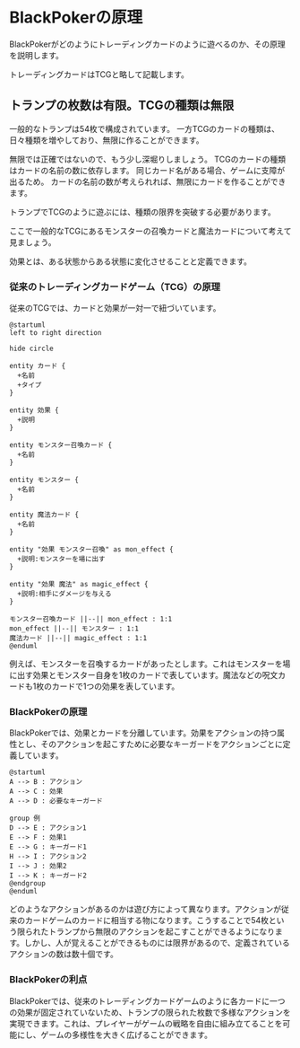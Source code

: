 # BlackPokerの原理

BlackPokerがどのようにトレーディングカードのように遊べるのか、その原理を説明します。

トレーディングカードはTCGと略して記載します。



## トランプの枚数は有限。TCGの種類は無限

一般的なトランプは54枚で構成されています。
一方TCGのカードの種類は、日々種類を増やしており、無限に作ることができます。

無限では正確ではないので、もう少し深堀りしましょう。
TCGのカードの種類はカードの名前の数に依存します。
同じカード名がある場合、ゲームに支障が出るため。
カードの名前の数が考えられれば、無限にカードを作ることができます。

トランプでTCGのように遊ぶには、種類の限界を突破する必要があります。

ここで一般的なTCGにあるモンスターの召喚カードと魔法カードについて考えて見ましょう。




効果とは、ある状態からある状態に変化させることと定義できます。

### 従来のトレーディングカードゲーム（TCG）の原理


従来のTCGでは、カードと効果が一対一で紐づいています。

```plantuml
@startuml
left to right direction

hide circle

entity カード {
  +名前
  +タイプ
}

entity 効果 {
  +説明
}

entity モンスター召喚カード {
  +名前
}

entity モンスター {
  +名前
}

entity 魔法カード {
  +名前
}

entity "効果 モンスター召喚" as mon_effect {
  +説明:モンスターを場に出す
}

entity "効果 魔法" as magic_effect {
  +説明:相手にダメージを与える
}

モンスター召喚カード ||--|| mon_effect : 1:1
mon_effect ||--|| モンスター : 1:1
魔法カード ||--|| magic_effect : 1:1
@enduml

```

例えば、モンスターを召喚するカードがあったとします。これはモンスターを場に出す効果とモンスター自身を1枚のカードで表しています。魔法などの呪文カードも1枚のカードで1つの効果を表しています。

### BlackPokerの原理

BlackPokerでは、効果とカードを分離しています。効果をアクションの持つ属性とし、そのアクションを起こすために必要なキーガードをアクションごとに定義しています。

```plantuml
@startuml
A --> B : アクション
A --> C : 効果
A --> D : 必要なキーガード

group 例
D --> E : アクション1
E --> F : 効果1
E --> G : キーガード1
H --> I : アクション2
I --> J : 効果2
I --> K : キーガード2
@endgroup
@enduml
```

どのようなアクションがあるのかは遊び方によって異なります。アクションが従来のカードゲームのカードに相当する物になります。こうすることで54枚という限られたトランプから無限のアクションを起こすことができるようになります。しかし、人が覚えることができるものには限界があるので、定義されているアクションの数は数十個です。

### BlackPokerの利点

BlackPokerでは、従来のトレーディングカードゲームのように各カードに一つの効果が固定されていないため、トランプの限られた枚数で多様なアクションを実現できます。これは、プレイヤーがゲームの戦略を自由に組み立てることを可能にし、ゲームの多様性を大きく広げることができます。